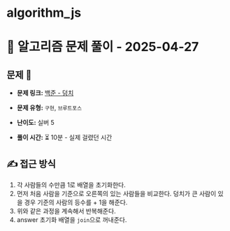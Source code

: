 # algorithm_js

# 📝 알고리즘 문제 풀이 - 2025-04-27

## 문제 📖

- **문제 링크:** [백준 - 덩치](https://www.acmicpc.net/problem/7568)

- **문제 유형:** `구현`, `브루트포스`

- **난이도:** 실버 5

- **풀이 시간:** ⏳ 10분 - 실제 걸렸던 시간

## ✍ 접근 방식

1. 각 사람들의 수만큼 1로 배열을 초기화한다.
2. 먼저 처음 사람을 기준으로 오른쪽의 있는 사람들을 비교한다. 덩치가 큰 사람이 있을 경우 기준의 사람의 등수를 + 1을 해준다.
3. 위와 같은 과정을 계속해서 반복해준다.
4. answer 초기화 배열을 `join`으로 꺼내준다.
